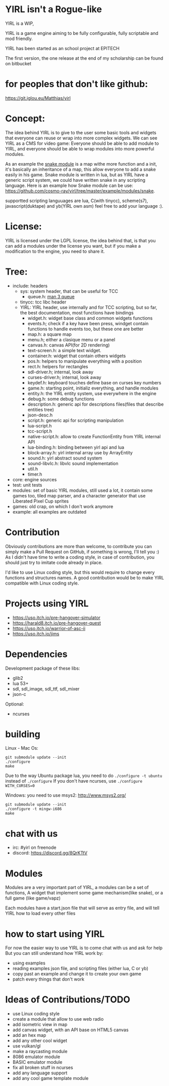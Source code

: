# YIRL isn't a Rogue-like

YIRL is a WIP,

YIRL is a game engine aiming to be fully configurable, fully scriptable and mod friendly.

YIRL has been started as an school project at EPITECH

The first version, the one release at the end of my scholarship can be found on bitbucket

# for peoples that don't like github:
https://git.iglou.eu/Matthias/yirl

# Concept:
The idea behind YIRL is to give to the user some basic tools and widgets that everyone can reuse or wrap into more complex widgets.
We can see YIRL as a CMS for video game:
Everyone should be able to add module to YIRL, and everyone should be able to wrap modules into more powerful modules.

As an example the [snake module](https://github.com/cosmo-ray/yirl/tree/master/modules/snake) is a map withe more function and a init, it's basically an inheritance of a map, this allow everyone to add a snake easily in his game.
Snake module is written in lua, but as YIRL have a generic script system, we could have written snake in any scripting language.
Here is an example how Snake module can be use: https://github.com/cosmo-ray/yirl/tree/master/example/modules/snake.

supportted scripting languuages are lua, C(with tinycc), scheme(s7), javascript(duktape) and yb(YIRL own asm) feel free to add your language :).

# License:
YIRL is licensed under the LGPL license, the idea behind that, is that you can add a modules under the license you want, but if you make a modification to the engine, you need to share it.

# Tree:

* include: headers
  * sys: system header, that can be useful for TCC
    * queue.h: [man 3 queue](https://linux.die.net/man/3/queue)
  * tinycc: tcc libc header
  * YIRL: YIRL header, use internally and for TCC scripting, but so far, the best documentation, most functions have bindings
    * widget.h: widget base class and common widgets functions
    * events.h; check if a key have been press, windget contain functions to handle events too, but these one are better
    * map.h: a square map
    * menu.h; either a clasique menu or a panel
    * canvas.h: canvas API(for 2D rendering)
    * text-screen.h: a simple text widget.
    * container.h: widget that contain others widgets
    * pos.h: helpers to manipulate everything with a position
    * rect.h: helpers for rectangles
    * sdl-driver.h; internal, look away
    * curses-driver.h; internal, look away
    * keydef.h: keyboard touches define base on curses key numbers
    * game.h: starting point, initializ everything, and handle modules
    * entity.h: the YIRL entity system, use everywhere in the engine
    * debug.h: some debug functions
    * description.h: generic api for descriptions files(files that describe entities tree)
    * json-desc.h
    * script.h: generic api for scripting manipulation
    * lua-script.h
    * tcc-script.h
    * native-script.h: allow to create FunctionEntity from YIRL internal API
    * lua-binding.h: binding between yirl api and lua
    * block-array.h: yirl internal array use by ArrayEntity
    * sound.h: yirl abstract sound system
    * sound-libvlc.h: libvlc sound implementation
    * util.h
    * timer.h
* core: engine sources
* test: unit tests
* modules: set of basic YIRL modules, still used a lot, it contain some games too, tiled map parser, and a character generator that use Liberated Pixel Cup sprites
* games: old crap, on which I don't work anymore
* example: all examples are outdated

# Contribution

Obviously contributions are more than welcome, to contribute you can simply make a Pull Request on GitHub, if something is wrong, I'll tell you :)
As I didn't have time to write a coding style, in case of contribution, you should just try to imitate code already in place.

I'd like to use Linux coding style, but this would require to change every functions and structures names.
A good contribution would be to make YIRL compatible with Linux coding style.

# Projects using YIRL
* https://uso.itch.io/pre-hangover-simulator
* https://harald8.itch.io/pre-hangover-quest
* https://uso.itch.io/warrior-of-asc-ii
* https://uso.itch.io/jims

# Dependencies

Development package of these libs:

* glib2
* lua 53+
* sdl, sdl_image, sdl_ttf, sdl_mixer
* json-c

Optional:
* ncurses

# building
Linux - Mac Os:
```
git submodule update --init
./configure
make
```

Due to the way Ubuntu package lua, you need to do `./configure -t ubuntu` instead of `./configure`
If you don't have ncurses, use `./configure WITH_CURSES=0`

Windows:
you need to use msys2: http://www.msys2.org/
```
git submodule update --init
./configure -t mingw-i686
make
```

# chat with us
* irc: #yirl on freenode
* discord: https://discord.gg/8QrKTtV


# Modules
Modules are a very important part of YIRL, a modules can be a set of functions,
A widget that implement some game mechanism(like snake), or a full game (like game/vapz)

Each modules have a start.json file that will serve as entry file, and will tell YIRL how to load every other files

# how to start using YIRL
For now the easier way to use YIRL is to come chat with us and ask for help
But you can still understand how YIRL work by:
* using examples
* reading examples json file, and scripting files (either lua, C or yb)
* copy past an example and change it to create your own game
* patch every things that don't work

# Ideas of Contributions/TODO

* use Linux coding style
* create a module that allow to use web radio
* add isometric view in map
* add canvas widget, with an API base on HTML5 canvas
* add an hex map
* add any other cool widget
* use vulkan/gl
* make a raycasting module
* 8086 emulator module
* BASIC emulator module
* fix all broken stuff in ncurses
* add any language support
* add any cool game template module
